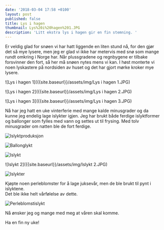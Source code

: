 ```yaml
---
date: '2018-03-04 17:58 +0100'
layout: post
published: false
title: Lys i hagen
thumbnail: Lys%20i%20hagen%201.JPG
description: 'Litt ekstra lys i hagen gir en fin stemning. '
---
```


Er veldig glad for snøen vi har hatt liggende en liten stund nå, for den gjør det så mye lysere, men jeg er glad vi ikke har metervis med snø som mange rundt omkring i Norge har. Når plussgradene og regnbygene er tilbake forsvinner den fort, så her må snøen nytes mens vi kan.  I høst monterte vi noen lyskastere på nordsiden av huset og det har gjort mørke kroker mye lysere.

![Lys i hagen 1]({{site.baseurl}}/assets/img/Lys i hagen 1.JPG)

![Lys i hagen 2]({{site.baseurl}}/assets/img/Lys i hagen 2.JPG)

![Lys i hagen 3]({{site.baseurl}}/assets/img/Lys i hagen 3.JPG)

<!--more-->

Nå har jeg hatt en uke vinterferie med mange kalde minusgrader og da kunne jeg endelig lage islykter igjen. Jeg har brukt både ferdige islyktformer og ballonger som fylles med vann og settes ut til frysing. Med tolv minusgrader om natten ble de fort ferdige. 

![Islyktproduksjon]({{site.baseurl}}/assets/img/Islyktproduksjon.JPG)

![Ballonglykt]({{site.baseurl}}/assets/img/Ballonglykt.JPG)

![Islykt]({{site.baseurl}}/assets/img/Islykt.JPG)

![Islykt 2]({{site.baseurl}}/assets/img/Islykt 2.JPG)

![Islykter]({{site.baseurl}}/assets/img/Islykter.JPG)

Kjøpte noen perleblomster for å lage juksevår, men de ble brukt til pynt i islyktene.  
Det ble ikke helt vårfølelse av dette.

![Perleblomstislykt]({{site.baseurl}}/assets/img/Perleblomstislykt.JPG)

Nå ønsker jeg og mange med meg at våren skal komme. 

Ha en fin ny uke!

